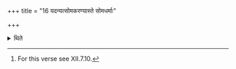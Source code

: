 +++
title = "16 यदन्यत्सोमकरण्यास्ते सोमधर्माः"

+++

<details><summary>थिते</summary>

16. The rites connected with the Soma (-pressing) are those (which have been mentioned above) excluding (the recitation of the verse called) Somakaraṇī.[^1]   

[^1]: For this verse see XII.7.10.  
</details>
